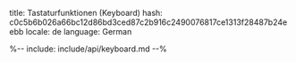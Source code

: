 title: Tastaturfunktionen (Keyboard)
hash: c0c5b6b026a66bc12d86bd3ced87c2b916c2490076817ce1313f28487b24eebb
locale: de
language: German

%-- include: include/api/keyboard.md --%
